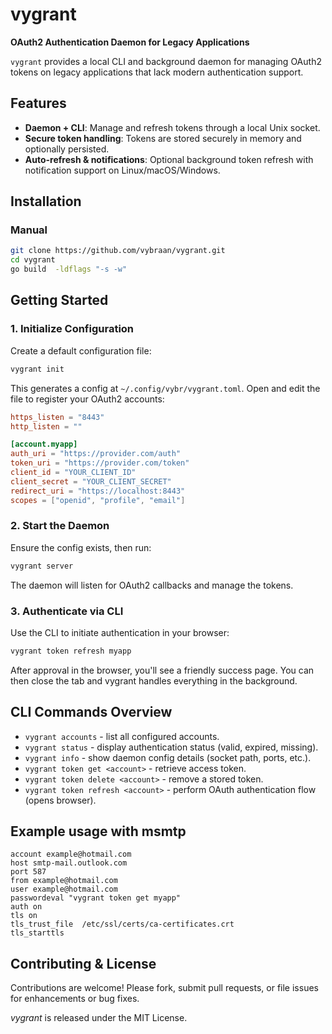 # vygrant

**OAuth2 Authentication Daemon for Legacy Applications**

`vygrant` provides a local CLI and background daemon for managing OAuth2 tokens on legacy applications that lack modern authentication support.

##  Features

- **Daemon + CLI**: Manage and refresh tokens through a local Unix socket.
- **Secure token handling**: Tokens are stored securely in memory and optionally persisted.
- **Auto-refresh & notifications**: Optional background token refresh with notification support on Linux/macOS/Windows.

##  Installation
### Manual
```bash
git clone https://github.com/vybraan/vygrant.git
cd vygrant
go build  -ldflags "-s -w"
````
## Getting Started

### 1. Initialize Configuration

Create a default configuration file:

```bash
vygrant init
```

This generates a config at `~/.config/vybr/vygrant.toml`. Open and edit the file to register your OAuth2 accounts:

```toml
https_listen = "8443"
http_listen = ""

[account.myapp]
auth_uri = "https://provider.com/auth"
token_uri = "https://provider.com/token"
client_id = "YOUR_CLIENT_ID"
client_secret = "YOUR_CLIENT_SECRET"
redirect_uri = "https://localhost:8443"
scopes = ["openid", "profile", "email"]
```

### 2. Start the Daemon

Ensure the config exists, then run:

```bash
vygrant server
```

The daemon will listen for OAuth2 callbacks and manage the tokens.

### 3. Authenticate via CLI

Use the CLI to initiate authentication in your browser:

```bash
vygrant token refresh myapp
```

After approval in the browser, you'll see a friendly success page. You can then close the tab and vygrant handles everything in the background.

## CLI Commands Overview

* `vygrant accounts` - list all configured accounts.
* `vygrant status` - display authentication status (valid, expired, missing).
* `vygrant info` - show daemon config details (socket path, ports, etc.).
* `vygrant token get <account>` - retrieve access token.
* `vygrant token delete <account>` - remove a stored token.
* `vygrant token refresh <account>` - perform OAuth authentication flow (opens browser).

## Example usage with msmtp
```
account example@hotmail.com
host smtp-mail.outlook.com
port 587
from example@hotmail.com
user example@hotmail.com
passwordeval "vygrant token get myapp"
auth on
tls on
tls_trust_file	/etc/ssl/certs/ca-certificates.crt
tls_starttls
```

## Contributing & License

Contributions are welcome! Please fork, submit pull requests, or file issues for enhancements or bug fixes.

*vygrant* is released under the MIT License.
